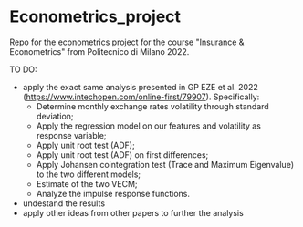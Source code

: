 # Econometrics_project
Repo for the econometrics project for the course "Insurance &amp; Econometrics" from Politecnico di Milano 2022.

TO DO:
- apply the exact same analysis presented in GP EZE et al. 2022 (https://www.intechopen.com/online-first/79907).
  Specifically:
  - Determine monthly exchange rates volatility through standard deviation;
  - Apply the regression model on our features and volatility as response variable;
  - Apply unit root test (ADF);
  - Apply unit root test (ADF) on first differences;
  - Apply Johansen cointegration test (Trace and Maximum Eigenvalue) to the two different models;
  - Estimate of the two VECM;
  - Analyze the impulse response functions.
- undestand the results
- apply other ideas from other papers to further the analysis 
